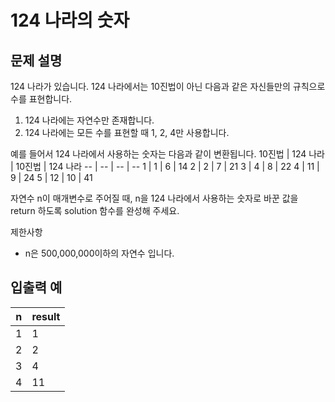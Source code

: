# 124 나라의 숫자

## 문제 설명
124 나라가 있습니다. 124 나라에서는 10진법이 아닌 다음과 같은 자신들만의 규칙으로 수를 표현합니다.

1. 124 나라에는 자연수만 존재합니다.
2. 124 나라에는 모든 수를 표현할 때 1, 2, 4만 사용합니다.

예를 들어서 124 나라에서 사용하는 숫자는 다음과 같이 변환됩니다.
10진법 | 124 나라 | 10진법 | 124 나라
-- | -- | -- | --
1 | 1 | 6 | 14
2 | 2 | 7 | 21
3 | 4 | 8 | 22
4 | 11 | 9 | 24
5 | 12 | 10 | 41

자연수 n이 매개변수로 주어질 때, n을 124 나라에서 사용하는 숫자로 바꾼 값을 return 하도록 solution 함수를 완성해 주세요.

제한사항
- n은 500,000,000이하의 자연수 입니다.

## 입출력 예
n | result
-- | --
1 | 1
2 | 2
3 | 4
4 | 11
